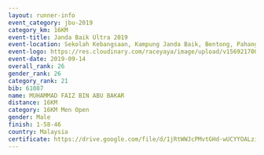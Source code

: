 ```yaml
---
layout: runner-info 
event_category: jbu-2019 
category_km: 16KM 
event-title: Janda Baik Ultra 2019  
event-location: Sekolah Kebangsaan, Kampung Janda Baik, Bentong, Pahang, Malaysia 
event-logo: https://res.cloudinary.com/raceyaya/image/upload/v1569217009/logo/janda-baik_vch1pc.jpg 
event-date: 2019-09-14 
overall_rank: 26
gender_rank: 26
category_rank: 21
bib: 61087
name: MUHAMMAD FAIZ BIN ABU BAKAR
distance: 16KM
category: 16KM Men Open
gender: Male
finish: 1-58-46
country: Malaysia
certificate: https://drive.google.com/file/d/1jRtWWJcPMvtGHd-wUCYYOALziewxl0F-/view?usp=sharing
---
```

